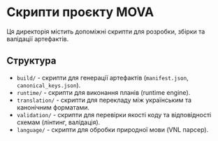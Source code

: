  # Скрипти проєкту MOVA

 Ця директорія містить допоміжні скрипти для розробки, збірки та валідації артефактів.

 ## Структура

 - `build/` - скрипти для генерації артефактів (`manifest.json`, `canonical_keys.json`).
 - `runtime/` - скрипти для виконання планів (runtime engine).
 - `translation/` - скрипти для перекладу між українським та канонічним форматами.
 - `validation/` - скрипти для перевірки якості коду та відповідності схемам (лінтинг, валідація).
 - `language/` - скрипти для обробки природної мови (VNL парсер).